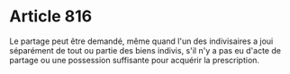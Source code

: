 # Article 816

Le partage peut être demandé, même quand l'un des indivisaires a joui séparément de tout ou partie des biens indivis, s'il n'y a pas eu d'acte de partage ou une possession suffisante pour acquérir la prescription.
